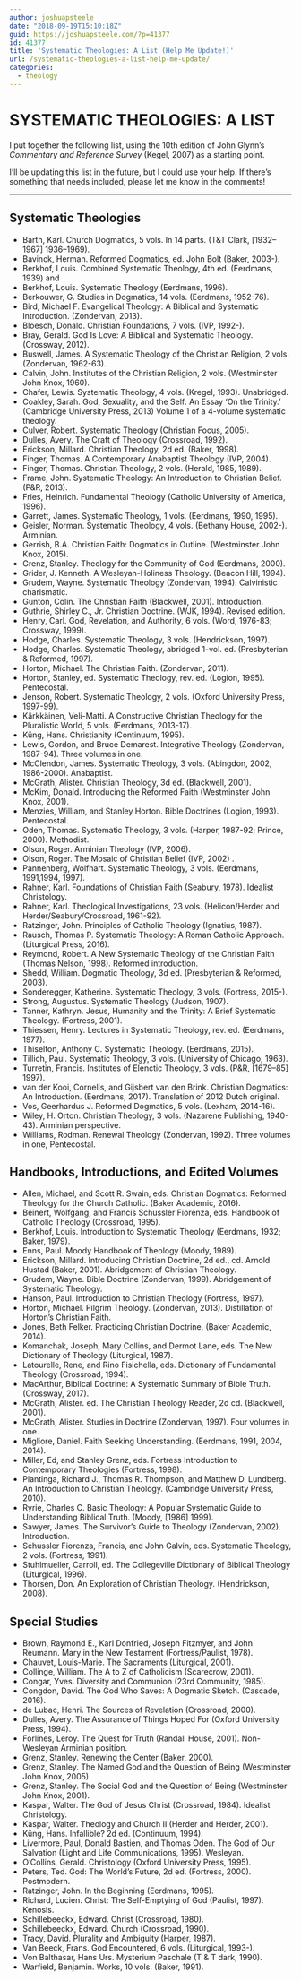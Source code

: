```yaml
---
author: joshuapsteele
date: "2018-09-19T15:10:18Z"
guid: https://joshuapsteele.com/?p=41377
id: 41377
title: 'Systematic Theologies: A List (Help Me Update!)'
url: /systematic-theologies-a-list-help-me-update/
categories:
  - theology
---
```


# SYSTEMATIC THEOLOGIES: A LIST

I put together the following list, using the 10th edition of John Glynn’s *Commentary and Reference Survey* (Kegel, 2007) as a starting point.

I’ll be updating this list in the future, but I could use your help. If there’s something that needs included, please let me know in the comments!

---

## Systematic Theologies

- Barth, Karl. Church Dogmatics, 5 vols. In 14 parts. (T&amp;T Clark, \[1932–1967\] 1936–1969).
- Bavinck, Herman. Reformed Dogmatics, ed. John Bolt (Baker, 2003-).
- Berkhof, Louis. Combined Systematic Theology, 4th ed. (Eerdmans, 1939) and
- Berkhof, Louis. Systematic Theology (Eerdmans, 1996).
- Berkouwer, G. Studies in Dogmatics, 14 vols. (Eerdmans, 1952-76).
- Bird, Michael F. Evangelical Theology: A Biblical and Systematic Introduction. (Zondervan, 2013).
- Bloesch, Donald. Christian Foundations, 7 vols. (IVP, 1992-).
- Bray, Gerald. God Is Love: A Biblical and Systematic Theology. (Crossway, 2012).
- Buswell, James. A Systematic Theology of the Christian Religion, 2 vols. (Zondervan, 1962-63).
- Calvin, John. Institutes of the Christian Religion, 2 vols. (Westminster John Knox, 1960).
- Chafer, Lewis. Systematic Theology, 4 vols. (Kregel, 1993). Unabridged.
- Coakley, Sarah. God, Sexuality, and the Self: An Essay ‘On the Trinity.’ (Cambridge University Press, 2013) Volume 1 of a 4-volume systematic theology.
- Culver, Robert. Systematic Theology (Christian Focus, 2005).
- Dulles, Avery. The Craft of Theology (Crossroad, 1992).
- Erickson, Millard. Christian Theology, 2d ed. (Baker, 1998).
- Finger, Thomas. A Contemporary Anabaptist Theology (IVP, 2004).
- Finger, Thomas. Christian Theology, 2 vols. (Herald, 1985, 1989).
- Frame, John. Systematic Theology: An Introduction to Christian Belief. (P&amp;R, 2013).
- Fries, Heinrich. Fundamental Theology (Catholic University of America, 1996).
- Garrett, James. Systematic Theology, 1 vols. (Eerdmans, 1990, 1995).
- Geisler, Norman. Systematic Theology, 4 vols. (Bethany House, 2002-). Arminian.
- Gerrish, B.A. Christian Faith: Dogmatics in Outline. (Westminster John Knox, 2015).
- Grenz, Stanley. Theology for the Community of God (Eerdmans, 2000).
- Grider, J. Kenneth. A Wesleyan-Holiness Theology. (Beacon Hill, 1994).
- Grudem, Wayne. Systematic Theology (Zondervan, 1994). Calvinistic charismatic.
- Gunton, Colin. The Christian Faith (Blackwell, 2001). Introduction.
- Guthrie, Shirley C., Jr. Christian Doctrine. (WJK, 1994). Revised edition.
- Henry, Carl. God, Revelation, and Authority, 6 vols. (Word, 1976-83; Crossway, 1999).
- Hodge, Charles. Systematic Theology, 3 vols. (Hendrickson, 1997).
- Hodge, Charles. Systematic Theology, abridged 1-vol. ed. (Presbyterian &amp; Reformed, 1997).
- Horton, Michael. The Christian Faith. (Zondervan, 2011).
- Horton, Stanley, ed. Systematic Theology, rev. ed. (Logion, 1995). Pentecostal.
- Jenson, Robert. Systematic Theology, 2 vols. (Oxford University Press, 1997-99).
- Kärkkäinen, Veli-Matti. A Constructive Christian Theology for the Pluralistic World, 5 vols. (Eerdmans, 2013-17).
- Küng, Hans. Christianity (Continuum, 1995).
- Lewis, Gordon, and Bruce Demarest. Integrative Theology (Zondervan, 1987-94). Three volumes in one.
- McClendon, James. Systematic Theology, 3 vols. (Abingdon, 2002, 1986-2000). Anabaptist.
- McGrath, Alister. Christian Theology, 3d ed. (Blackwell, 2001).
- McKim, Donald. Introducing the Reformed Faith (Westminster John Knox, 2001).
- Menzies, William, and Stanley Horton. Bible Doctrines (Logion, 1993). Pentecostal.
- Oden, Thomas. Systematic Theology, 3 vols. (Harper, 1987-92; Prince, 2000). Methodist.
- Olson, Roger. Arminian Theology (IVP, 2006).
- Olson, Roger. The Mosaic of Christian Belief (IVP, 2002) .
- Pannenberg, Wolfhart. Systematic Theology, 3 vols. (Eerdmans, 1991,1994, 1997).
- Rahner, Karl. Foundations of Christian Faith (Seabury, 1978). Idealist Christology.
- Rahner, Karl. Theological Investigations, 23 vols. (Helicon/Herder and Herder/Seabury/Crossroad, 1961-92).
- Ratzinger, John. Principles of Catholic Theology (Ignatius, 1987).
- Rausch, Thomas P. Systematic Theology: A Roman Catholic Approach. (Liturgical Press, 2016).
- Reymond, Robert. A New Systematic Theology of the Christian Faith (Thomas Nelson, 1998). Reformed introduction.
- Shedd, William. Dogmatic Theology, 3d ed. (Presbyterian &amp; Reformed, 2003).
- Sonderegger, Katherine. Systematic Theology, 3 vols. (Fortress, 2015-).
- Strong, Augustus. Systematic Theology (Judson, 1907).
- Tanner, Kathryn. Jesus, Humanity and the Trinity: A Brief Systematic Theology. (Fortress, 2001).
- Thiessen, Henry. Lectures in Systematic Theology, rev. ed. (Eerdmans, 1977).
- Thiselton, Anthony C. Systematic Theology. (Eerdmans, 2015).
- Tillich, Paul. Systematic Theology, 3 vols. (University of Chicago, 1963).
- Turretin, Francis. Institutes of Elenctic Theology, 3 vols. (P&amp;R, \[1679–85\] 1997).
- van der Kooi, Cornelis, and Gijsbert van den Brink. Christian Dogmatics: An Introduction. (Eerdmans, 2017). Translation of 2012 Dutch original.
- Vos, Geerhardus J. Reformed Dogmatics, 5 vols. (Lexham, 2014-16).
- Wiley, H. Orton. Christian Theology, 3 vols. (Nazarene Publishing, 1940-43). Arminian perspective.
- Williams, Rodman. Renewal Theology (Zondervan, 1992). Three volumes in one, Pentecostal.

## Handbooks, Introductions, and Edited Volumes

- Allen, Michael, and Scott R. Swain, eds. Christian Dogmatics: Reformed Theology for the Church Catholic. (Baker Academic, 2016).
- Beinert, Wolfgang, and Francis Schussler Fiorenza, eds. Handbook of Catholic Theology (Crossroad, 1995).
- Berkhof, Louis. Introduction to Systematic Theology (Eerdmans, 1932; Baker, 1979).
- Enns, Paul. Moody Handbook of Theology (Moody, 1989).
- Erickson, Millard. Introducing Christian Doctrine, 2d ed., cd. Arnold Hustad (Baker, 2001). Abridgement of Christian Theology.
- Grudem, Wayne. Bible Doctrine (Zondervan, 1999). Abridgement of Systematic Theology.
- Hanson, Paul. Introduction to Christian Theology (Fortress, 1997).
- Horton, Michael. Pilgrim Theology. (Zondervan, 2013). Distillation of Horton’s Christian Faith.
- Jones, Beth Felker. Practicing Christian Doctrine. (Baker Academic, 2014).
- Komanchak, Joseph, Mary Collins, and Dermot Lane, eds. The New Dictionary of Theology (Liturgical, 1987).
- Latourelle, Rene, and Rino Fisichella, eds. Dictionary of Fundamental Theology (Crossroad, 1994).
- MacArthur, Biblical Doctrine: A Systematic Summary of Bible Truth. (Crossway, 2017).
- McGrath, Alister. ed. The Christian Theology Reader, 2d cd. (Blackwell, 2001).
- McGrath, Alister. Studies in Doctrine (Zondervan, 1997). Four volumes in one.
- Migliore, Daniel. Faith Seeking Understanding. (Eerdmans, 1991, 2004, 2014).
- Miller, Ed, and Stanley Grenz, eds. Fortress Introduction to Contemporary Theologies (Fortress, 1998).
- Plantinga, Richard J., Thomas R. Thompson, and Matthew D. Lundberg. An Introduction to Christian Theology. (Cambridge University Press, 2010).
- Ryrie, Charles C. Basic Theology: A Popular Systematic Guide to Understanding Biblical Truth. (Moody, \[1986\] 1999).
- Sawyer, James. The Survivor’s Guide to Theology (Zondervan, 2002). Introduction.
- Schussler Fiorenza, Francis, and John Galvin, eds. Systematic Theology, 2 vols. (Fortress, 1991).
- Stuhlmueller, Carroll, ed. The Collegeville Dictionary of Biblical Theology (Liturgical, 1996).
- Thorsen, Don. An Exploration of Christian Theology. (Hendrickson, 2008).

## Special Studies

- Brown, Raymond E., Karl Donfried, Joseph Fitzmyer, and John Reumann. Mary in the New Testament (Fortress/Paulist, 1978).
- Chauvet, Louis-Marie. The Sacraments (Liturgical, 2001).
- Collinge, William. The A to Z of Catholicism (Scarecrow, 2001).
- Congar, Yves. Diversity and Communion (23rd Community, 1985).
- Congdon, David. The God Who Saves: A Dogmatic Sketch. (Cascade, 2016).
- de Lubac, Henri. The Sources of Revelation (Crossroad, 2000).
- Dulles, Avery. The Assurance of Things Hoped For (Oxford University Press, 1994).
- Forlines, Leroy. The Quest for Truth (Randall House, 2001). Non-Wesleyan Arminian position.
- Grenz, Stanley. Renewing the Center (Baker, 2000).
- Grenz, Stanley. The Named God and the Question of Being (Westminster John Knox, 2005).
- Grenz, Stanley. The Social God and the Question of Being (Westminster John Knox, 2001).
- Kaspar, Walter. The God of Jesus Christ (Crossroad, 1984). Idealist Christology.
- Kaspar, Walter. Theology and Church II (Herder and Herder, 2001).
- Küng, Hans. Infallible? 2d ed. (Continuum, 1994).
- Livermore, Paul, Donald Bastien, and Thomas Oden. The God of Our Salvation (Light and Life Communications, 1995). Wesleyan.
- O’Collins, Gerald. Christology (Oxford University Press, 1995).
- Peters, Ted. God: The World’s Future, 2d ed. (Fortress, 2000). Postmodern.
- Ratzinger, John. In the Beginning (Eerdmans, 1995).
- Richard, Lucien. Christ: The Self-Emptying of God (Paulist, 1997). Kenosis.
- Schillebeeckx, Edward. Christ (Crossroad, 1980).
- Schillebeeckx, Edward. Church (Crossroad, 1990).
- Tracy, David. Plurality and Ambiguity (Harper, 1987).
- Van Beeck, Frans. God Encountered, 6 vols. (Liturgical, 1993-).
- Von Balthasar, Hans Urs. Mysterium Paschale (T &amp; T dark, 1990).
- Warfield, Benjamin. Works, 10 vols. (Baker, 1991).